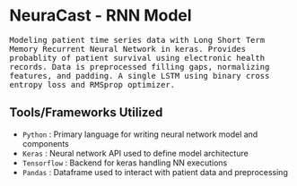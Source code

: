 # NeuraCast - RNN Model

<samp>Modeling patient time series data with Long Short Term Memory Recurrent Neural Network in keras. Provides probablity of patient survival using electronic health records. Data is preprocessed filling gaps, normalizing features, and padding. A single LSTM using binary cross entropy loss and RMSprop optimizer.</samp>

## Tools/Frameworks Utilized

- `Python` : Primary language for writing neural network model and components
- `Keras` : Neural network API used to define model architecture
- `Tensorflow` : Backend for keras handling NN executions
- `Pandas` : Dataframe used to interact with patient data and preprocessing
